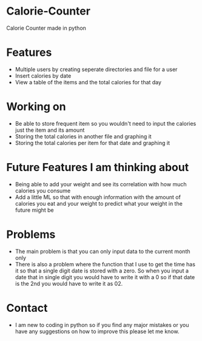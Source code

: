 # Calorie-Counter
Calorie Counter made in python

# Features
- Multiple users by creating seperate directories and file for a user
- Insert calories by date
- View a table of the items and the total calories for that day

# Working on
- Be able to store frequent item so you wouldn't need to input the calories just the item and its amount
- Storing the total calories in another file and graphing it
- Storing the total calories per item for that date and graphing it

# Future Features I am thinking about
- Being able to add your weight and see its correlation with how much calories you consume
- Add a little ML so that with enough information with the amount of calories you eat and your weight to predict what your weight in the future might be

# Problems
- The main problem is that you can only input data to the current month only
- There is also a problem where the function that I use to get the time has it so that a single digit date is stored with a zero. So when you input a date that in single digit you would have to write it with a 0 so if that date is the 2nd you would have to write it as 02.

# Contact
- I am new to coding in python so if you find any major mistakes or you have any suggestions on how to improve this please let me know.
